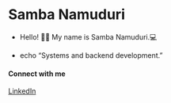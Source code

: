 # Samba Namuduri 

- Hello! 👋🏼 My name is Samba Namuduri.💻

- echo “Systems and backend development.”

<h4>Connect with me</h4>
<a href="https://www.linkedin.com/in/sambanamuduri" rel="nofollow"> LinkedIn </a>
<br>
